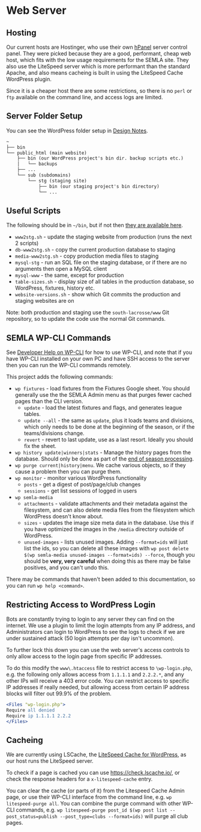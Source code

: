 # Web Server

## Hosting

Our current hosts are Hostinger, who use their own [hPanel](https://hpanel.hostinger.com/hosting/southlacrosse.org.uk/) server control panel. They were picked because they are a good, performant, cheap web host, which fits with the low usage requirements for the SEMLA site. They also use the LiteSpeed server which is more performant than the standard Apache, and also means cacheing is built in using the LiteSpeed Cache WordPress plugin.

Since it is a cheaper host there are some restrictions, so there is no `perl` or `ftp` available on the command line, and access logs are limited.

## Server Folder Setup

You can see the WordPress folder setup in [Design Notes](design-notes.md#folder-structure).

```txt
~
├── bin
└── public_html (main website)
    ├── bin (our WordPress project's bin dir. backup scripts etc.)
    │   └── backups
    ├── ...
    └── sub (subdomains)
        └── stg (staging site)
            ├── bin (our staging project's bin directory)
            └── ...
```

## Useful Scripts

The following should be in `~/bin`, but if not then [they are available here](../bin/).

* `www2stg.sh` - update the staging website from production (runs the next 2 scripts)
* `db-www2stg.sh` - copy the current production database to staging
* `media-www2stg.sh` - copy production media files to staging
* `mysql-stg` - run an SQL file on the staging database, or if there are no arguments then open a MySQL client
* `mysql-www` - the same, except for production
* `table-sizes.sh` - display size of all tables in the production database, so WordPress, fixtures, history etc.
* `website-versions.sh` - show which Git commits the production and staging websites are on

Note: both production and staging use the `south-lacrosse/www` Git repository, so to update the code use the normal Git commands.

## SEMLA WP-CLI Commands

See [Developer Help on WP-CLI](development-help.md#wp-cli-commands) for how to use WP-CLI, and note that if you have WP-CLI installed on your own PC and have SSH access to the server then you can run the WP-CLI commands remotely.

This project adds the following commands:

* `wp fixtures` - load fixtures from the Fixtures Google sheet. You should generally use the the SEMLA Admin menu as that purges fewer cached pages than the CLI version.
    * `update` - load the latest fixtures and flags, and generates league tables.
    * `update --all` - the same as `update`, plus it loads teams and divisions, which only needs to be done at the beginning of the season, or if the teams/divisions change.
    * `revert` - revert to last update, use as a last resort. Ideally you should fix the sheet.
* `wp history update|winners|stats` - Manage the history pages from the database. Should only be done as part of the [end of season processing](end-season.md).
* `wp purge current|history|menu`. We cache various objects, so if they cause a problem then you can purge them.
* `wp monitor` - monitor various WordPress functionality
    * `posts` - get a digest of post/page/club changes
    * `sessions` - get list sessions of logged in users
* `wp semla-media`
    * `attachments` - validate attachments and their metadata against the filesystem, and can also delete media files from the filesystem which WordPress doesn't know about.
    * `sizes` - updates the image size meta data in the database. Use this if you have optimized the images in the `/media` directory outside of WordPress.
    * `unused-images` - lists unused images. Adding `--format=ids` will just list the ids, so you can delete all these images with `wp post delete $(wp semla-media unused-images --format=ids) --force`, though you should be **very, very careful** when doing this as there may be false positives, and you can't undo this.

There may be commands that haven't been added to this documentation, so you can run `wp help <command>`.

## Restricting Access to WordPress Login

Bots are constantly trying to login to any server they can find on the internet. We use a plugin to limit the login attempts from any IP address, and Administrators can login to WordPress to see the logs to check if we are under sustained attack (50 login attempts per day isn't uncommon).

To further lock this down you can use the web server's access controls to only allow access to the login page from specific IP addresses.

To do this modify the `www\.htaccess` file to restrict access to `\wp-login.php`, e.g. the following only allows access from `1.1.1.1` and `2.2.2.*`, and any other IPs will receive a 403 error code. You can restrict access to specific IP addresses if really needed, but allowing access from certain IP address blocks will filter out 99.9% of the problem.

```apache
<Files "wp-login.php">
Require all denied
Require ip 1.1.1.1 2.2.2
</Files>
```

## Cacheing

We are currently using LSCache, the [LiteSpeed Cache for WordPress](https://docs.litespeedtech.com/lscache/lscwp/), as our host runs the LiteSpeed server.

To check if a page is cached you can use <https://check.lscache.io/>, or check the response headers for a `x-litespeed-cache` entry.

You can clear the cache (or parts of it) from the Litespeed Cache Admin page, or use their WP-CLI interface from the command line, e.g. `wp litespeed-purge all`. You can combine the purge command with other WP-CLI commands, e.g. `wp litespeed-purge post_id $(wp post list --post_status=publish --post_type=clubs --format=ids)` will purge all club pages.
